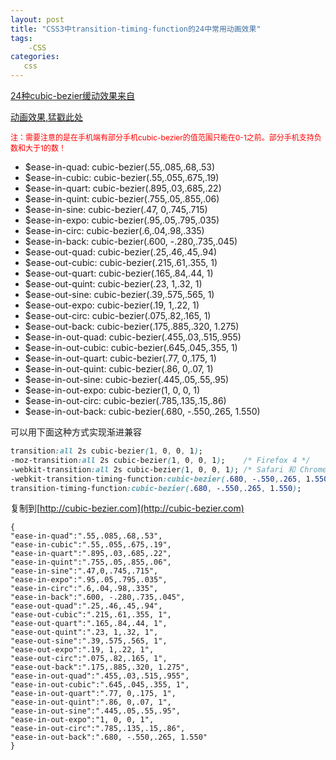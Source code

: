 ```yaml
---
layout: post
title: "CSS3中transition-timing-function的24中常用动画效果"
tags:
    -CSS
categories:
   css
---
```


[24种cubic-bezier缓动效果来自](https://github.com/modeset/underoos/blob/e44607a67052840479af09cb678815fa551bc1ce/app/assets/stylesheets/mixins/_timing-equations.sass)

[动画效果,猛戳此处](http://underoos.modeset.com/styles.html#mixins-timing-equations)

<p style="color:red;font-size:12px;">注：需要注意的是在手机端有部分手机cubic-bezier的值范围只能在0-1之前。部分手机支持负数和大于1的数！</p>

- $ease-in-quad: cubic-bezier(.55,.085,.68,.53)
- $ease-in-cubic: cubic-bezier(.55,.055,.675,.19)
- $ease-in-quart: cubic-bezier(.895,.03,.685,.22)
- $ease-in-quint: cubic-bezier(.755,.05,.855,.06)
- $ease-in-sine: cubic-bezier(.47, 0,.745,.715)
- $ease-in-expo: cubic-bezier(.95,.05,.795,.035)
- $ease-in-circ: cubic-bezier(.6,.04,.98,.335)
- $ease-in-back: cubic-bezier(.600, -.280,.735,.045)
- $ease-out-quad: cubic-bezier(.25,.46,.45,.94)
- $ease-out-cubic: cubic-bezier(.215,.61,.355, 1)
- $ease-out-quart: cubic-bezier(.165,.84,.44, 1)
- $ease-out-quint: cubic-bezier(.23, 1,.32, 1)
- $ease-out-sine: cubic-bezier(.39,.575,.565, 1)
- $ease-out-expo: cubic-bezier(.19, 1,.22, 1)
- $ease-out-circ: cubic-bezier(.075,.82,.165, 1)
- $ease-out-back: cubic-bezier(.175,.885,.320, 1.275)
- $ease-in-out-quad: cubic-bezier(.455,.03,.515,.955)
- $ease-in-out-cubic: cubic-bezier(.645,.045,.355, 1)
- $ease-in-out-quart: cubic-bezier(.77, 0,.175, 1)
- $ease-in-out-quint: cubic-bezier(.86, 0,.07, 1)
- $ease-in-out-sine: cubic-bezier(.445,.05,.55,.95)
- $ease-in-out-expo: cubic-bezier(1, 0, 0, 1)
- $ease-in-out-circ: cubic-bezier(.785,.135,.15,.86)
- $ease-in-out-back: cubic-bezier(.680, -.550,.265, 1.550)

可以用下面这种方式实现渐进兼容

```css
transition:all 2s cubic-bezier(1, 0, 0, 1);
-moz-transition:all 2s cubic-bezier(1, 0, 0, 1);	/* Firefox 4 */
-webkit-transition:all 2s cubic-bezier(1, 0, 0, 1);	/* Safari 和 Chrome */
-webkit-transition-timing-function:cubic-bezier(.680, -.550,.265, 1.550);/*单独写可以实现渐进兼容*/
transition-timing-function:cubic-bezier(.680, -.550,.265, 1.550);
```

复制到[http://cubic-bezier.com](http://cubic-bezier.com)

```
{
"ease-in-quad":".55,.085,.68,.53",
"ease-in-cubic":".55,.055,.675,.19",
"ease-in-quart":".895,.03,.685,.22",
"ease-in-quint":".755,.05,.855,.06",
"ease-in-sine":".47,0,.745,.715",
"ease-in-expo":".95,.05,.795,.035",
"ease-in-circ":".6,.04,.98,.335",
"ease-in-back":".600, -.280,.735,.045",
"ease-out-quad":".25,.46,.45,.94",
"ease-out-cubic":".215,.61,.355, 1",
"ease-out-quart":".165,.84,.44, 1",
"ease-out-quint":".23, 1,.32, 1",
"ease-out-sine":".39,.575,.565, 1",
"ease-out-expo":".19, 1,.22, 1",
"ease-out-circ":".075,.82,.165, 1",
"ease-out-back":".175,.885,.320, 1.275",
"ease-in-out-quad":".455,.03,.515,.955",
"ease-in-out-cubic":".645,.045,.355, 1",
"ease-in-out-quart":".77, 0,.175, 1",
"ease-in-out-quint":".86, 0,.07, 1",
"ease-in-out-sine":".445,.05,.55,.95",
"ease-in-out-expo":"1, 0, 0, 1",
"ease-in-out-circ":".785,.135,.15,.86",
"ease-in-out-back":".680, -.550,.265, 1.550"
}
```